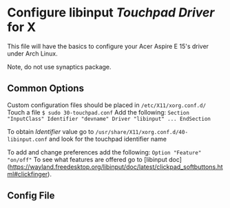 # Configure libinput _Touchpad Driver_ for X
This file will have the basics to configure your Acer Aspire E 15's driver under Arch Linux.

Note, do not use synaptics package.

## Common Options
Custom configuration files should be placed in `/etc/X11/xorg.conf.d/`
Touch a file `$ sudo 30-touchpad.conf`
Add the following:
`Section "InputClass"
    Identifier "devname"
    Driver "libinput"
    ...
EndSection`

To obtain _Identifier_ value go to `/usr/share/X11/xorg.conf.d/40-libinput.conf` and look for the touchpad identifier name

To add and change preferences add the following:
	`Option "Feature" "on/off"`
To see what features are offered go to [libinput doc] (https://wayland.freedesktop.org/libinput/doc/latest/clickpad_softbuttons.html#clickfinger).

## Config File
